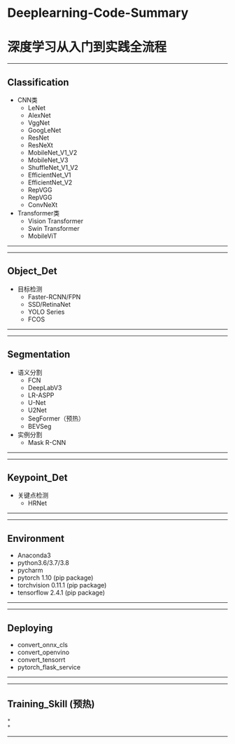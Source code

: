 # Deeplearning-Code-Summary
# 深度学习从入门到实践全流程


----------------------------------------------------------------------------------------------
## Classification 
  * CNN类
    * LeNet
    * AlexNet
    * VggNet
    * GoogLeNet
    * ResNet
    * ResNeXt
    * MobileNet_V1_V2
    * MobileNet_V3
    * ShuffleNet_V1_V2
    * EfficientNet_V1
    * EfficientNet_V2
    * RepVGG
    * RepVGG
    * ConvNeXt
  * Transformer类
    * Vision Transformer
    * Swin Transformer
    * MobileViT    
----------------------------------------------------------------------------------------------


----------------------------------------------------------------------------------------------
## Object_Det
  * 目标检测
    * Faster-RCNN/FPN
    * SSD/RetinaNet
    * YOLO Series
    * FCOS
----------------------------------------------------------------------------------------------


----------------------------------------------------------------------------------------------
 ## Segmentation
  * 语义分割 
    * FCN
    * DeepLabV3
    * LR-ASPP
    * U-Net
    * U2Net
    * SegFormer（预热）
    * BEVSeg
  * 实例分割
    * Mask R-CNN
----------------------------------------------------------------------------------------------


---------------------------------------------------------------------------------------------- 
 ## Keypoint_Det
  * 关键点检测
    * HRNet
---------------------------------------------------------------------------------------------- 


----------------------------------------------------------------------------------------------
## Environment
* Anaconda3
* python3.6/3.7/3.8
* pycharm
* pytorch 1.10 (pip package)
* torchvision 0.11.1 (pip package)
* tensorflow 2.4.1 (pip package)
----------------------------------------------------------------------------------------------


---------------------------------------------------------------------------------------------- 
 ## Deploying
  * convert_onnx_cls
  * convert_openvino
  * convert_tensorrt
  * pytorch_flask_service
----------------------------------------------------------------------------------------------


---------------------------------------------------------------------------------------------- 
 ## Training_Skill (预热)
    * 
    * 
---------------------------------------------------------------------------------------------- 

